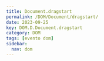 ```yaml
---
title: Document.dragstart
permalink: /DOM/Document/dragstart/
date: 2023-09-25
key: DOM.D.Document.dragstart
category: DOM
tags: [evento dom]
sidebar:
  nav: dom
---
```


